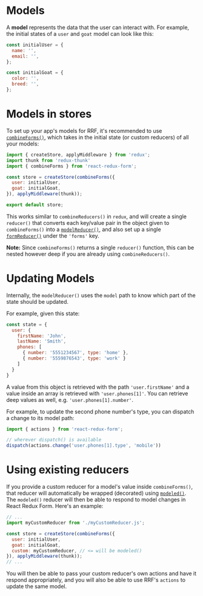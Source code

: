 # Models

A **model** represents the data that the user can interact with. For example, the initial states of a `user` and `goat` model can look like this:

```jsx
const initialUser = {
  name: '',
  email: '',
};

const initialGoat = {
  color: '',
  breed: '',
};
```

# Models in stores

To set up your app's models for RRF, it's recommended to use [`combineForms()`](../api/combineForms.md), which takes in the initial state (or custom reducers) of all your models:

```jsx
import { createStore, applyMiddleware } from 'redux';
import thunk from 'redux-thunk'
import { combineForms } from 'react-redux-form';

const store = createStore(combineForms({
  user: initialUser,
  goat: initialGoat,
}), applyMiddleware(thunk));

export default store;
```

This works similar to `combineReducers()` in `redux`, and will create a single `reducer()` that converts each key/value pair in the object given to `combineForms()` into a [`modelReducer()`](../api/modelReducer.md), and also set up a single [`formReducer()`](../api/formReducer.md) under the `'forms'` key.

**Note:** Since `combineForms()` returns a single `reducer()` function, this can be nested however deep if you are already using `combineReducers()`.

# Updating Models

Internally, the `modelReducer()` uses the `model` path to know which part of the state should be updated.

For example, given this state:

```jsx
const state = {
  user: {  
    firstName: 'John',
    lastName: 'Smith',
    phones: [
      { number: '5551234567', type: 'home' },
      { number: '5559876543', type: 'work' }
    ]
  }
}
```

A value from this object is retrieved with the path `'user.firstName'` and a value inside an array is retrieved with `'user.phones[1]'`. You can retrieve deep values as well, e.g. `'user.phones[1].number'`.

For example, to update the second phone number's type, you can dispatch a change to its model path:

```jsx
import { actions } from 'react-redux-form';

// wherever dispatch() is available
dispatch(actions.change('user.phones[1].type', 'mobile'))
```

# Using existing reducers

If you provide a custom reducer for a model's value inside `combineForms()`, that reducer will automatically be wrapped (decorated) using [`modeled()`](../api/modeled.md). The `modeled()` reducer will then be able to respond to model changes in React Redux Form. Here's an example:

```jsx
// ...
import myCustomReducer from './myCustomReducer.js';

const store = createStore(combineForms({
  user: initialUser,
  goat: initialGoat,
  custom: myCustomReducer, // <= will be modeled()
}), applyMiddleware(thunk));
// ...
```

You will then be able to pass your custom reducer's own actions and have it respond appropriately, and you will also be able to use RRF's `actions` to update the same model.



